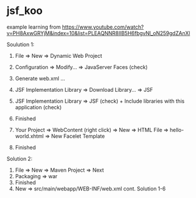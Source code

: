 # jsf_koo
example learning from https://www.youtube.com/watch?v=PH8AxwGRYjM&index=10&list=PLEAQNNR8IlB5H6fbgvNl_oN259gdZAnXl

Soulution 1:
1. File => New => Dynamic Web Project 
2. Configuration => Modify... => JavaServer Faces (check)
3. Generate web.xml ...
4. JSF Implementation Library => Download Library... => JSF
5. JSF Implementation Library => JSF (check) + Include libraries with this application (check)
6. Finished

6. Your Project => WebContent (right click) => New => HTML File => hello-world.xhtml => New Facelet Template
7. Finished

Solution 2:
1. File => New => Maven Project => Next
2. Packaging => war
3. Finished
4. New => src/main/webapp/WEB-INF/web.xml cont. Solution 1-6
